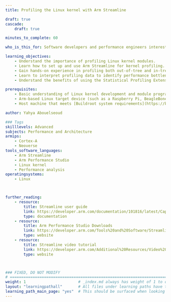 ```yaml
---
title: Profiling the Linux kernel with Arm Streamline

draft: true
cascade:
    draft: true

minutes_to_complete: 60

who_is_this_for: Software developers and performance engineers interested in profiling Linux kernel performance.

learning_objectives: 
    - Understand the importance of profiling Linux kernel modules.
    - Learn how to set up and use Arm Streamline for kernel profiling.
    - Gain hands-on experience in profiling both out-of-tree and in-tree kernel modules.
    - Learn to interpret profiling data to identify performance bottlenecks.
    - Understand the benefits of using the Statistical Profiling Extension (SPE) for enhanced profiling.

prerequisites:
    - Basic understanding of Linux kernel development and module programming
    - Arm-based Linux target device (such as a Raspberry Pi, BeagleBone, or similar board) with SSH access
    - Host machine that meets [Buildroot system requirements](https://buildroot.org/downloads/manual/manual.html#requirement)

author: Yahya Abouelseoud

### Tags
skilllevels: Advanced
subjects: Performance and Architecture
armips:
    - Cortex-A
    - Neoverse
tools_software_languages:
    - Arm Streamline
    - Arm Performance Studio
    - Linux kernel
    - Performance analysis
operatingsystems:
    - Linux



further_reading:
    - resource:
        title: Streamline user guide 
        link: https://developer.arm.com/documentation/101816/latest/Capture-a-Streamline-profile/
        type: documentation
    - resource:
        title: Arm Performance Studio Downloads
        link: https://developer.arm.com/Tools%20and%20Software/Streamline%20Performance%20Analyzer#Downloads
        type: website
    - resource:
        title: Streamline video tutorial
        link: https://developer.arm.com/Additional%20Resources/Video%20Tutorials/Arm%20Mali%20GPU%20Training%20-%20EP3-3
        type: website



### FIXED, DO NOT MODIFY
# ================================================================================
weight: 1                       # _index.md always has weight of 1 to order correctly
layout: "learningpathall"       # All files under learning paths have this same wrapper
learning_path_main_page: "yes"  # This should be surfaced when looking for related content. Only set for _index.md of learning path content.
---
```

